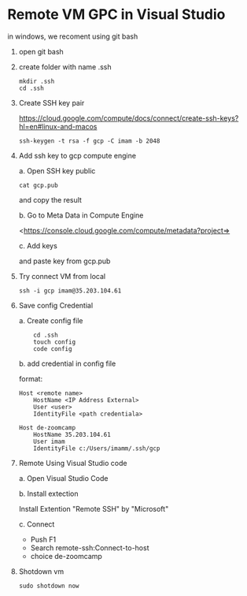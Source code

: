 # Remote VM GPC in Visual Studio

in windows, we recoment using git bash

1. open git bash
2. create folder with name .ssh

    ```console
    mkdir .ssh
    cd .ssh
    ```

3. Create SSH key pair

    <https://cloud.google.com/compute/docs/connect/create-ssh-keys?hl=en#linux-and-macos>

    ```console
    ssh-keygen -t rsa -f gcp -C imam -b 2048
    ```

4. Add ssh key to gcp compute engine

    a. Open SSH key public

    ```console
    cat gcp.pub
    ```

    and copy the result

    b. Go to Meta Data in Compute Engine

    <https://console.cloud.google.com/compute/metadata?project=<my project id>>

    c. Add keys

    and paste key from gcp.pub

5. Try connect VM from local

    ```console
    ssh -i gcp imam@35.203.104.61
    ```

6. Save config Credential

    a. Create config file

    ```console
        cd .ssh
        touch config
        code config
    ```

    b. add credential in config file

    format:

    ```config
    Host <remote name>
        HostName <IP Address External>
        User <user>
        IdentityFile <path credentiala>
    ```

    ```config
    Host de-zoomcamp
        HostName 35.203.104.61
        User imam
        IdentityFile c:/Users/imamm/.ssh/gcp
    ```

7. Remote Using Visual Studio code

    a. Open Visual Studio Code

    b. Install extection

    Install Extention "Remote SSH" by "Microsoft"

    c. Connect

    - Push F1
    - Search remote-ssh:Connect-to-host
    - choice de-zoomcamp

8. Shotdown vm

    ```console
    sudo shotdown now
    ```

